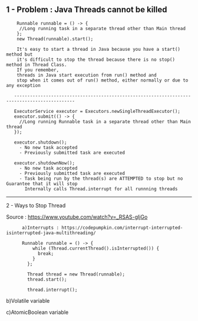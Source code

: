 
## 1 - Problem  : Java Threads cannot be killed
 
        Runnable runnable = () -> {
         //Long running task in a separate thread other than Main thread
        };
        new Thread(runnable).start();

        It's easy to start a thread in Java because you have a start() method but 
        it's difficult to stop the thread because there is no stop() method in Thread Class.
        If you remember, 
        threads in Java start execution from run() method and 
        stop when it comes out of run() method, either normally or due to any exception

       ---------------------------------------------------------------------------------------------

       ExecutorService executor = Executors.newSingleThreadExecutor();
       executor.submit(() -> {
         //Long running Runnable task in a separate thread other than Main thread
       });

       executor.shutdown();  
         - No new task accepted
         - Previously submitted task are executed 
         
       executor.shutdownNow();
         - No new task accepted
         - Previously submitted task are executed 
         - Task being run by the thread(s) are ATTEMPTED to stop but no Guarantee that it will stop 
           Internally calls Thread.interrupt for all runnning threads
           
           
         
         
       
       
    
    
-----------------------------------------------------------------------------------

2 - Ways to Stop Thread 

  Source : https://www.youtube.com/watch?v=_RSAS-gIjGo

          a)Interrupts : https://codepumpkin.com/interrupt-interrupted-isinterrupted-java-multithreading/

          Runnable runnable = () -> {
              while (Thread.currentThread().isInterrupted()) {
                break;
              }
            };

            Thread thread = new Thread(runnable);
            thread.start();

            thread.interrupt();
  
  b)Volatile variable
  
  c)AtomicBoolean variable

